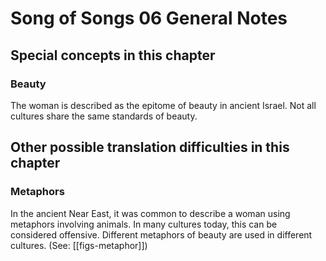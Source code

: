 # Song of Songs 06 General Notes
## Special concepts in this chapter

### Beauty
The woman is described as the epitome of beauty in ancient Israel. Not all cultures share the same standards of beauty.

## Other possible translation difficulties in this chapter

### Metaphors
In the ancient Near East, it was common to describe a woman using metaphors involving animals. In many cultures today, this can be considered offensive. Different metaphors of beauty are used in different cultures. (See: [[figs-metaphor]])